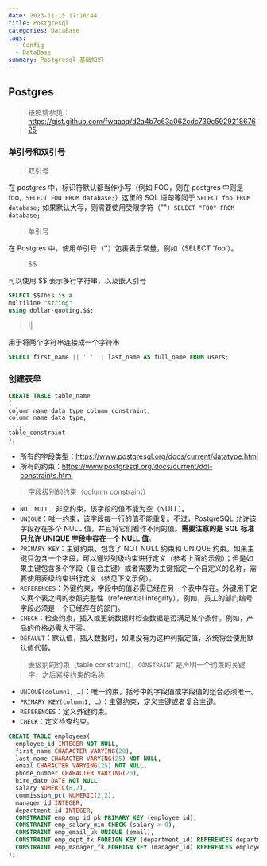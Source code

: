 ```yaml
---
date: 2023-11-15 17:16:44
title: Postgresql
categories: DataBase
tags:
  - Config
  - DataBase
summary: Postgresql 基础知识
---
```


## Postgres

> 按照请参见：<https://gist.github.com/fwqaaq/d2a4b7c63a062cdc739c592921867625>

### 单引号和双引号

> 双引号

在 postgres 中，标识符默认都当作小写（例如 FOO，则在 postgres 中则是 foo，`SELECT FOO FROM database;`）这里的 SQL 语句等同于 `SELECT foo FROM database;` 如果默认大写，则需要使用受限字符（""）`SELECT "FOO" FROM database;`

> 单引号

在 Postgres 中，使用单引号（''）包裹表示常量，例如（SELECT 'foo'）。

> $$

可以使用 $$ 表示多行字符串，以及嵌入引号

```sql
SELECT $$This is a
multiline "string"
using dollar-quoting.$$;
```

> ||

用于将两个字符串连接成一个字符串

```sql
SELECT first_name || ' ' || last_name AS full_name FROM users;
```

### 创建表单

```sql
CREATE TABLE table_name
(
column_name data_type column_constraint,
column_name data_type,
...,
table_constraint
);
```

* 所有的字段类型：<https://www.postgresql.org/docs/current/datatype.html>
* 所有的约束：<https://www.postgresql.org/docs/current/ddl-constraints.html>

> 字段级别的约束（column constraint）

* `NOT NULL`：非空约束，该字段的值不能为空（NULL）。
* `UNIQUE`：唯一约束，该字段每一行的值不能重复。不过，PostgreSQL 允许该字段存在多个 NULL 值，并且将它们看作不同的值。**需要注意的是 SQL 标准只允许 UNIQUE 字段中存在一个 NULL 值**。
* `PRIMARY KEY`：主键约束，包含了 NOT NULL 约束和 UNIQUE 约束。如果主键只包含一个字段，可以通过列级约束进行定义（参考上面的示例）；但是如果主键包含多个字段（复合主键）或者需要为主键指定一个自定义的名称，需要使用表级约束进行定义（参见下文示例）。
* `REFERENCES`：外键约束，字段中的值必需已经在另一个表中存在。外键用于定义两个表之间的参照完整性（referential integrity），例如，员工的部门编号字段必须是一个已经存在的部门。
* `CHECK`：检查约束，插入或更新数据时检查数据是否满足某个条件。例如，产品的价格必需大于零。
* `DEFAULT`：默认值，插入数据时，如果没有为这种列指定值，系统将会使用默认值代替。

> 表级别的约束（table constraint），`CONSTRAINT` 是声明一个约束的关键字，之后紧接约束的名称

* `UNIQUE(column1, …)`：唯一约束，括号中的字段值或字段值的组合必须唯一。
* `PRIMARY KEY(column1, …)`：主键约束，定义主键或者复合主键。
* `REFERENCES`：定义外键约束。
* `CHECK`：定义检查约束。

```sql
CREATE TABLE employees( 
  employee_id INTEGER NOT NULL,
  first_name CHARACTER VARYING(20),
  last_name CHARACTER VARYING(25) NOT NULL,
  email CHARACTER VARYING(25) NOT NULL,
  phone_number CHARACTER VARYING(20),
  hire_date DATE NOT NULL,
  salary NUMERIC(8,2),
  commission_pct NUMERIC(2,2),
  manager_id INTEGER,
  department_id INTEGER,
  CONSTRAINT emp_emp_id_pk PRIMARY KEY (employee_id), 
  CONSTRAINT emp_salary_min CHECK (salary > 0), 
  CONSTRAINT emp_email_uk UNIQUE (email), 
  CONSTRAINT emp_dept_fk FOREIGN KEY (department_id) REFERENCES departments(department_id), 
  CONSTRAINT emp_manager_fk FOREIGN KEY (manager_id) REFERENCES employees(employee_id)
);
```
